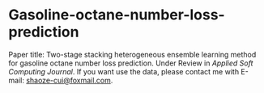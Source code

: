 # Gasoline-octane-number-loss-prediction
Paper title: Two-stage stacking heterogeneous ensemble learning method for gasoline octane number loss prediction.
Under Review in _Applied Soft Computing Journal_.
If you want use the data, please contact me with E-mail: shaoze-cui@foxmail.com.
